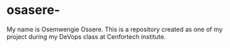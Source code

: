 # osasere-
My name is Osemwengie Ossere. This is a repository created as one of my project during my DeVops class at Cenfortech institute. 

